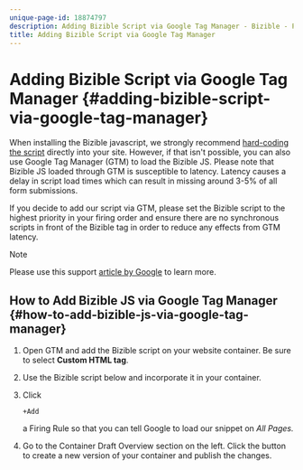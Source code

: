 ```yaml
---
unique-page-id: 18874797
description: Adding Bizible Script via Google Tag Manager - Bizible - Product Documentation
title: Adding Bizible Script via Google Tag Manager
---
```


# Adding Bizible Script via Google Tag Manager {#adding-bizible-script-via-google-tag-manager}

When installing the Bizible javascript, we strongly recommend [hard-coding the script](http://docs.marketo.com/x/qwEgAQ) directly into your site. However, if that isn't possible, you can also use Google Tag Manager (GTM) to load the Bizible JS. Please note that Bizible JS loaded through GTM is susceptible to latency. Latency causes a delay in script load times which can result in missing around 3-5% of all form submissions.

If you decide to add our script via GTM, please set the Bizible script to the highest priority in your firing order and ensure there are no synchronous scripts in front of the Bizible tag in order to reduce any effects from GTM latency.

>[!NOTE]
>
>Please use this support [article by Google](http://support.google.com/tagmanager/answer/2772421?hl=en) to learn more.

## How to Add Bizible JS via Google Tag Manager {#how-to-add-bizible-js-via-google-tag-manager}

1. Open GTM and add the Bizible script on your website container. Be sure to select **Custom HTML tag**. 
1. Use the Bizible script below and incorporate it in your container.

   *<script type="text/javascript" src="//cdn.bizible.com/scripts/bizible.js" async=""></script>*

1. Click 

   ```
   +Add
   ```

   a Firing Rule so that you can tell Google to load our snippet on *All Pages.*
1. Go to the Container Draft Overview section on the left. Click the button to create a new version of your container and publish the changes.

